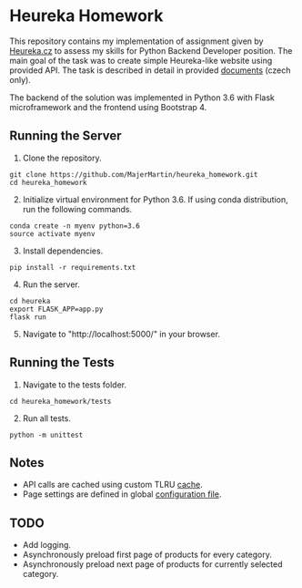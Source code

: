 # Heureka Homework

This repository contains my implementation of assignment given by [Heureka.cz](https://www.heureka.cz) to assess my skills for Python Backend Developer position. The main goal of the task was to create simple Heureka-like website using provided API. The task is described in detail in provided [documents](/doc) (czech only).

The backend of the solution was implemented in Python 3.6 with Flask microframework and the frontend using Bootstrap 4.

## Running the Server
1. Clone the repository.
```
git clone https://github.com/MajerMartin/heureka_homework.git
cd heureka_homework
```
2. Initialize virtual environment for Python 3.6. If using conda distribution, run the following commands.
```
conda create -n myenv python=3.6
source activate myenv
```
3. Install dependencies.
```
pip install -r requirements.txt
```
4. Run the server.
```
cd heureka
export FLASK_APP=app.py
flask run
```
5. Navigate to "http://localhost:5000/" in your browser.

## Running the Tests
1. Navigate to the tests folder.
```
cd heureka_homework/tests
```
2. Run all tests.
```
python -m unittest
```

## Notes
* API calls are cached using custom TLRU [cache](/heureka/Cache.py).
* Page settings are defined in global [configuration file](/heureka/config.py).

## TODO
* Add logging.
* Asynchronously preload first page of products for every category.
* Asynchronously preload next page of products for currently selected category.
